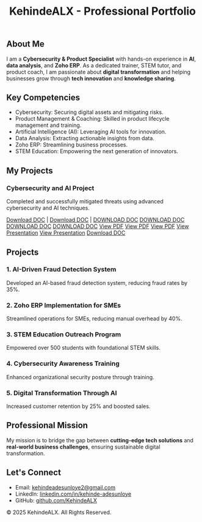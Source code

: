 
<html lang="en">
<head>
  <meta charset="UTF-8">
  <meta name="viewport" content="width=device-width, initial-scale=1.0">
  <title>KehindeALX - Professional Portfolio</title>
  <link rel="stylesheet" href="style.css">
</head>
<body>
  <header>
    <h1>KehindeALX - Professional Portfolio</h1>
  </header>

  <section id="about">
    <h2>About Me</h2>
    <p>I am a <strong>Cybersecurity & Product Specialist</strong> with hands-on experience in <strong>AI</strong>, <strong>data analysis</strong>, and <strong>Zoho ERP</strong>. As a dedicated trainer, STEM tutor, and product coach, I am passionate about <strong>digital transformation</strong> and helping businesses grow through <strong>tech innovation</strong> and <strong>knowledge sharing</strong>.</p>
  </section>

  <section id="competencies">
    <h2>Key Competencies</h2>
    <ul>
      <li>Cybersecurity: Securing digital assets and mitigating risks.</li>
      <li>Product Management & Coaching: Skilled in product lifecycle management and training.</li>
      <li>Artificial Intelligence (AI): Leveraging AI tools for innovation.</li>
      <li>Data Analysis: Extracting actionable insights from data.</li>
      <li>Zoho ERP: Streamlining business processes.</li>
      <li>STEM Education: Empowering the next generation of innovators.</li>
    </ul>
  </section>
<section id="projects">
  <h2>My Projects</h2>
  <div class="project">
    <h3>Cybersecurity and AI Project</h3>
    <p>Completed and successfully mitigated threats using advanced cybersecurity and AI techniques.</p>
    <p>
      <a href="AI and Prompt Engineering.doc" target="_blank">Download DOC</a> | 
      <a href="CFSS PROJECT Adesunloye Kehinde.doc" download>Download DOC</a> | 
      <a href="Copy of Mini Project 3- Personal Cyber Hygiene Audit Report" target="_blank">DOWNLOAD DOC</a>
      <a href="Copy of Share Multi-Factor Authentication Projects 2"target="_blank">DOWNLOAD DOC</a>
      <a href="Keylogger Detection and Packet Analysis" target="_blank">DOWNLOAD DOC</a>
      <a href="More Success ACademy launched on Gamma App" target="_blank">DOWNLOAD DOC</a>
      <a href="Python project.pdf" target="_blank">View PDF</a>
      <a href="project 2.pdf" target="_blank">View PDF</a>
      <a href="project 1 keylogger.pdf" target="_blank">View PDF</a>
      <a href="More Success Academy ppt.ppt" target="_blank">View Presentation</a>
      <a href="Detailed_GPS_Installation_Steps_Presentation Samuel.ppt" target="_blank">View Presentation</a>
      <a href="Vulnerability Scanning using Nessus.doc" target="_blank">Download DOC</a>
    </p>
  </div>
</section>

  <section id="projects">
    <h2>Projects</h2>
    <div>
      <h3>1. AI-Driven Fraud Detection System</h3>
      <p>Developed an AI-based fraud detection system, reducing fraud rates by 35%.</p>
    </div>
    <div>
      <h3>2. Zoho ERP Implementation for SMEs</h3>
      <p>Streamlined operations for SMEs, reducing manual overhead by 40%.</p>
    </div>
    <div>
      <h3>3. STEM Education Outreach Program</h3>
      <p>Empowered over 500 students with foundational STEM skills.</p>
    </div>
    <div>
      <h3>4. Cybersecurity Awareness Training</h3>
      <p>Enhanced organizational security posture through training.</p>
    </div>
    <div>
      <h3>5. Digital Transformation Through AI</h3>
      <p>Increased customer retention by 25% and boosted sales.</p>
    </div>
  </section>

  <section id="mission">
    <h2>Professional Mission</h2>
    <p>My mission is to bridge the gap between <strong>cutting-edge tech solutions</strong> and <strong>real-world business challenges</strong>, ensuring sustainable digital transformation.</p>
  </section>

  <section id="contact">
    <h2>Let's Connect</h2>
    <ul>
      <li>Email: <a href="mailto:kehindeadesunloye2@gmail.com">kehindeadesunloye2@gmail.com</a></li>
      <li>LinkedIn: <a href="https://www.linkedin.com/in/kehinde-adesunloye-3472251a6">linkedin.com/in/kehinde-adesunloye</a></li>
      <li>GitHub: <a href="https://github.com/KehindeALX">github.com/KehindeALX</a></li>
    </ul>
  </section>

  <footer>
    <p>&copy; 2025 KehindeALX. All Rights Reserved.</p>
  </footer>
</body>
</html>
